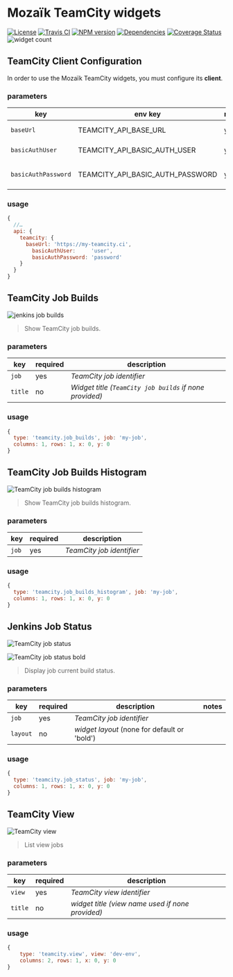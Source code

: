 # Mozaïk TeamCity widgets

[![License][license-image]][license-url]
[![Travis CI][travis-image]][travis-url]
[![NPM version][npm-image]][npm-url]
[![Dependencies][gemnasium-image]][gemnasium-url]
[![Coverage Status][coverage-image]][coverage-url]
![widget count][widget-count-image]

## TeamCity Client Configuration

In order to use the Mozaïk TeamCity widgets, you must configure its **client**.

### parameters

key                 | env key                         | required | description             | notes
--------------------|---------------------------------|----------|-------------------------|-----------------------------------------------
`baseUrl`           | TEAMCITY_API_BASE_URL            | yes      | *TeamCity base url*      |
`basicAuthUser`     | TEAMCITY_API_BASIC_AUTH_USER     | yes      | *TeamCity auth user*     |
`basicAuthPassword` | TEAMCITY_API_BASIC_AUTH_PASSWORD | yes      | *TeamCity auth password* |

### usage

```javascript
{
  //…
  api: {
    teamcity: {
      baseUrl: 'https://my-teamcity.ci',
        basicAuthUser:     'user',
        basicAuthPassword: 'password'
    }
  }
}
```



## TeamCity Job Builds

![jenkins job builds](https://raw.githubusercontent.com/plouc/mozaik-ext-jenkins/master/preview/jenkins.job_builds.png)

> Show TeamCity job builds.

### parameters

key     | required | description
--------|----------|---------------
`job`   | yes      | *TeamCity job identifier*
`title` | no       | *Widget title (`TeamCity job builds` if none provided)*

### usage

```javascript
{
  type: 'teamcity.job_builds', job: 'my-job',
  columns: 1, rows: 1, x: 0, y: 0
}
```



## TeamCity Job Builds Histogram

![TeamCity job builds histogram](https://raw.githubusercontent.com/plouc/mozaik-ext-jenkins/master/preview/jenkins.job_builds_histogram.png)

> Show TeamCity job builds histogram.

### parameters

key   | required | description
------|----------|---------------
`job` | yes      | *TeamCity job identifier*

### usage

```javascript
{
  type: 'teamcity.job_builds_histogram', job: 'my-job',
  columns: 1, rows: 1, x: 0, y: 0
}
```



## Jenkins Job Status

![TeamCity job status](https://raw.githubusercontent.com/plouc/mozaik-ext-jenkins/master/preview/jenkins.job_status.png)

![TeamCity job status bold](https://raw.githubusercontent.com/plouc/mozaik-ext-jenkins/master/preview/jenkins.job_status_bold.png)

> Display job current build status.

### parameters

key      | required |description                                   | notes
---------|----------|----------------------------------------------|-----------------------------------------
`job`    | yes      | *TeamCity job identifier*                     |
`layout` | no       | *widget layout* (none for default or 'bold') | 

### usage

```javascript
{
  type: 'teamcity.job_status', job: 'my-job',
  columns: 1, rows: 1, x: 0, y: 0
}
```



## TeamCity View

![TeamCity view](https://raw.githubusercontent.com/plouc/mozaik-ext-jenkins/master/preview/jenkins.view.png)

> List view jobs

### parameters

key     | required | description
--------|----------|---------------
`view`  | yes      | *TeamCity view identifier*
`title` | no       | *widget title (view name used if none provided)*

### usage

```javascript
{
    type: 'teamcity.view', view: 'dev-env',
    columns: 2, rows: 1, x: 0, y: 0
}
```


[license-image]: https://img.shields.io/github/license/plouc/mozaik-ext-jenkins.svg?style=flat-square
[license-url]: https://github.com/plouc/mozaik-ext-jenkins/blob/master/LICENSE.md
[travis-image]: https://img.shields.io/travis/plouc/mozaik-ext-jenkins.svg?style=flat-square
[travis-url]: https://travis-ci.org/plouc/mozaik-ext-jenkins
[npm-image]: https://img.shields.io/npm/v/mozaik-ext-jenkins.svg?style=flat-square
[npm-url]: https://www.npmjs.com/package/mozaik-ext-jenkins
[gemnasium-image]: https://img.shields.io/gemnasium/plouc/mozaik-ext-jenkins.svg?style=flat-square
[gemnasium-url]: https://gemnasium.com/plouc/mozaik-ext-jenkins
[coverage-image]: https://img.shields.io/coveralls/plouc/mozaik-ext-jenkins.svg?style=flat-square
[coverage-url]: https://coveralls.io/github/plouc/mozaik-ext-jenkins
[widget-count-image]: https://img.shields.io/badge/widgets-x4-green.svg?style=flat-square
